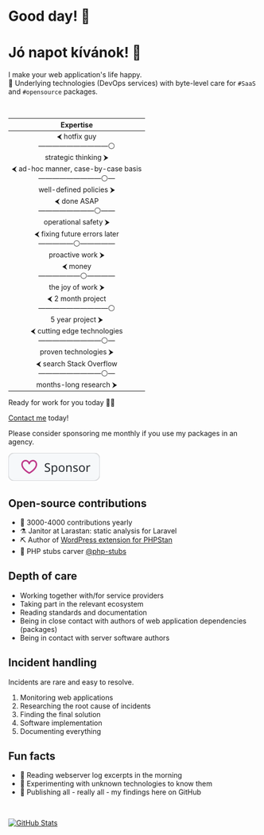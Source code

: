 # Good day! 👋

# Jó napot kívánok! 👋

I make your web application's life happy.  
📡 Underlying technologies (DevOps services) with byte-level care for `#SaaS` and `#opensource` packages.

<a name="expertise"><br></a>

| Expertise |
|:---------:|
| ⮜&nbsp;hotfix guy<br>&emsp;&mdash;&mdash;&mdash;&mdash;&mdash;&mdash;&mdash;&mdash;&mdash;&mdash;:white_circle:&emsp;<br>strategic thinking&nbsp;⮞ |
| ⮜&nbsp;ad-hoc manner, case-by-case basis<br>&emsp;&mdash;&mdash;&mdash;&mdash;&mdash;&mdash;&mdash;&mdash;&mdash;:white_circle:&mdash;&emsp;<br>well-defined policies&nbsp;⮞ |
| ⮜&nbsp;done ASAP<br>&emsp;&mdash;&mdash;&mdash;&mdash;&mdash;&mdash;&mdash;&mdash;:white_circle:&mdash;&mdash;&emsp;<br>operational safety&nbsp;⮞ |
| ⮜&nbsp;fixing future errors later<br>&emsp;&mdash;&mdash;&mdash;&mdash;&mdash;:white_circle:&mdash;&mdash;&mdash;&mdash;&mdash;&emsp;<br>proactive work&nbsp;⮞ |
| ⮜&nbsp;money<br>&emsp;&mdash;&mdash;&mdash;&mdash;&mdash;&mdash;:white_circle:&mdash;&mdash;&mdash;&mdash;&emsp;<br>the joy of work&nbsp;⮞ |
| ⮜&nbsp;2 month project<br>&emsp;&mdash;&mdash;&mdash;&mdash;&mdash;&mdash;&mdash;&mdash;&mdash;&mdash;:white_circle:&emsp;<br>5 year project&nbsp;⮞ |
| ⮜&nbsp;cutting edge technologies<br>&emsp;&mdash;&mdash;&mdash;&mdash;&mdash;&mdash;&mdash;&mdash;&mdash;:white_circle:&mdash;&emsp;<br>proven technologies&nbsp;⮞ |
| ⮜&nbsp;search Stack Overflow<br>&emsp;&mdash;&mdash;&mdash;&mdash;&mdash;&mdash;&mdash;&mdash;&mdash;:white_circle:&mdash;&emsp;<br>months-long research&nbsp;⮞ |

Ready for work for you today 🏃‍♂️

[Contact me](mailto:viktor@szepe.net) today!

Please consider sponsoring me monthly if you use my packages in an agency.

[![Sponsor](https://github.com/szepeviktor/.github/raw/master/.github/assets/github-like-sponsor-button.svg)](https://github.com/sponsors/szepeviktor)

## Open-source contributions

- 🤯 3000-4000 contributions yearly
- ⚗️ Janitor at Larastan: static analysis for Laravel
- ⛏️ Author of [WordPress extension for PHPStan](https://packagist.org/packages/szepeviktor/phpstan-wordpress/stats)
- 🌳 PHP stubs carver [@php-stubs](https://github.com/php-stubs/)

## Depth of care

- Working together with/for service providers
- Taking part in the relevant ecosystem
- Reading standards and documentation
- Being in close contact with authors of web application dependencies (packages)
- Being in contact with server software authors

## Incident handling

Incidents are rare and easy to resolve.

1. Monitoring web applications
2. Researching the root cause of incidents
3. Finding the final solution
4. Software implementation
5. Documenting everything

## Fun facts

- 🎈 Reading webserver log excerpts in the morning
- 🎈 Experimenting with unknown technologies to know them
- 🎈 Publishing all - really all - my findings here on GitHub

<br>

[![GitHub Stats](https://github-readme-stats.vercel.app/api?username=szepeviktor)](https://github.com/pulls?q=author%3Aszepeviktor+sort%3Aupdated-desc)
